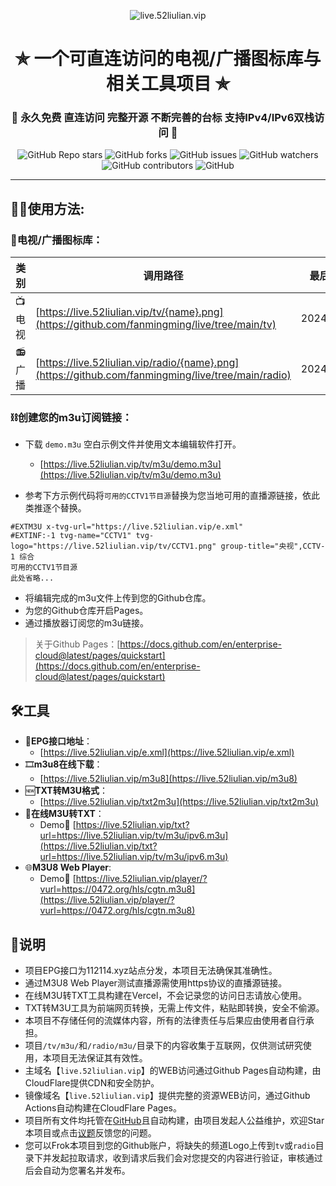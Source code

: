 <p align="center"><img alt="live.52liulian.vip" src="https://live.52liulian.vip/logo.png"></p>
<h1 align="center"> ✯ 一个可直连访问的电视/广播图标库与相关工具项目 ✯ </h1>
<h3 align="center">🔕 永久免费 直连访问 完整开源 不断完善的台标 支持IPv4/IPv6双栈访问 🔕</h3>

<p align="center">
<img alt="GitHub Repo stars" src="https://img.shields.io/github/stars/fanmingming/live?style=flat-square">
<img alt="GitHub forks" src="https://img.shields.io/github/forks/fanmingming/live?style=flat-square">
<img alt="GitHub issues" src="https://img.shields.io/github/issues/fanmingming/live?style=flat-square">
<img alt="GitHub watchers" src="https://img.shields.io/github/watchers/fanmingming/live?style=flat-square">
<img alt="GitHub contributors" src="https://img.shields.io/github/contributors/fanmingming/live?style=flat-square">
<img alt="GitHub" src="https://img.shields.io/github/license/fanmingming/live?style=flat-square">
</p>

---

## 🤹‍♂️使用方法:

### 🌇电视/广播图标库：

| 类 别  | 调用路径                                       | 最后更新   |
|-------|------------------------------------------------|------------|
| 📺电视  | [https://live.52liulian.vip/tv/{name}.png](https://github.com/fanmingming/live/tree/main/tv) | 2024.12.01    |
| 📻广播  | [https://live.52liulian.vip/radio/{name}.png](https://github.com/fanmingming/live/tree/main/radio) | 2024.8.29   |

### ⛓️创建您的m3u订阅链接：
 - 下载 `demo.m3u` 空白示例文件并使用文本编辑软件打开。
   - [https://live.52liulian.vip/tv/m3u/demo.m3u](https://live.52liulian.vip/tv/m3u/demo.m3u)

 - 参考下方示例代码将`可用的CCTV1节目源`替换为您当地可用的直播源链接，依此类推逐个替换。

```
#EXTM3U x-tvg-url="https://live.52liulian.vip/e.xml"
#EXTINF:-1 tvg-name="CCTV1" tvg-logo="https://live.52liulian.vip/tv/CCTV1.png" group-title="央视",CCTV-1 综合
可用的CCTV1节目源
此处省略...
```

 - 将编辑完成的m3u文件上传到您的Github仓库。
 - 为您的Github仓库开启Pages。
 - 通过播放器订阅您的m3u链接。

> 关于Github Pages：[https://docs.github.com/en/enterprise-cloud@latest/pages/quickstart](https://docs.github.com/en/enterprise-cloud@latest/pages/quickstart)

## 🛠️工具
- 📆**EPG接口地址**：
  -  [https://live.52liulian.vip/e.xml](https://live.52liulian.vip/e.xml)
- 🎞️**m3u8在线下载**：
  -  [https://live.52liulian.vip/m3u8](https://live.52liulian.vip/m3u8)
- 🆕**TXT转M3U格式**：
  - [https://live.52liulian.vip/txt2m3u](https://live.52liulian.vip/txt2m3u)
- 📄**在线M3U转TXT**：
  - Demo🔗 [https://live.52liulian.vip/txt?url=https://live.52liulian.vip/tv/m3u/ipv6.m3u](https://live.52liulian.vip/txt?url=https://live.52liulian.vip/tv/m3u/ipv6.m3u)
- 🌐**M3U8 Web Player**:
  - Demo🔗 [https://live.52liulian.vip/player/?vurl=https://0472.org/hls/cgtn.m3u8](https://live.52liulian.vip/player/?vurl=https://0472.org/hls/cgtn.m3u8)

## 📖说明
- 项目EPG接口为112114.xyz站点分发，本项目无法确保其准确性。
- 通过M3U8 Web Player测试直播源需使用https协议的直播源链接。
- 在线M3U转TXT工具构建在Vercel，不会记录您的访问日志请放心使用。
- TXT转M3U工具为前端网页转换，无需上传文件，粘贴即转换，安全不偷源。
- 本项目不存储任何的流媒体内容，所有的法律责任与后果应由使用者自行承担。
- 项目`/tv/m3u/`和`/radio/m3u/`目录下的内容收集于互联网，仅供测试研究使用，本项目无法保证其有效性。
- 主域名【`live.52liulian.vip`】的WEB访问通过Github Pages自动构建，由CloudFlare提供CDN和安全防护。
- 镜像域名【`live.52liulian.vip`】提供完整的资源WEB访问，通过Github Actions自动构建在CloudFlare Pages。
- 项目所有文件均托管在[GitHub](https://github.com/fanmingming/live)且自动构建，由项目发起人公益维护，欢迎Star本项目或点击[议题](https://github.com/fanmingming/live/issues/new/choose)反馈您的问题。
- 您可以Frok本项目到您的Github账户，将缺失的频道Logo上传到`tv`或`radio`目录下并发起拉取请求，收到请求后我们会对您提交的内容进行验证，审核通过后会自动为您署名并发布。
